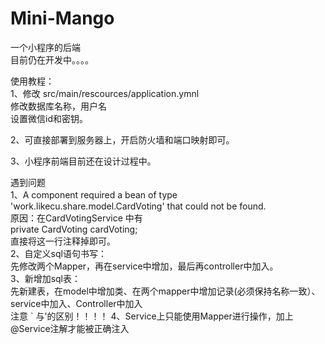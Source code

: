 # Mini-Mango
一个小程序的后端  
目前仍在开发中。。。。

使用教程：  
1、修改 src/main/rescources/application.ymnl  
   修改数据库名称，用户名  
   设置微信id和密钥。   

2、可直接部署到服务器上，开启防火墙和端口映射即可。  

3、小程序前端目前还在设计过程中。  

  
 遇到问题  
 1、A component required a bean of type 'work.likecu.share.model.CardVoting' that could not be found.  
   原因：在CardVotingService 中有  
   private CardVoting cardVoting;  
   直接将这一行注释掉即可。  
 2、自定义sql语句书写：  
  先修改两个Mapper，再在service中增加，最后再controller中加入。  
 3、新增加sql表：  
 先新建表，在model中增加类、在两个mapper中增加记录(必须保持名称一致）、service中加入、Controller中加入  
注意 ` 与'的区别！！！！
 4、Service上只能使用Mapper进行操作，加上@Service注解才能被正确注入
   